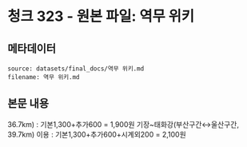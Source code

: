 # 청크 323 - 원본 파일: 역무 위키

## 메타데이터

```
source: datasets/final_docs/역무 위키.md
filename: 역무 위키.md
```

## 본문 내용

36.7km) : 기본1,300+추가600 = 1,900원 기장~태화강(부산구간↔울산구간, 39.7km) 이용 : 기본1,300+추가600+시계외200 = 2,100원